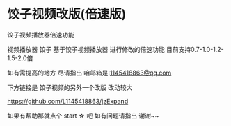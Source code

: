 # 饺子视频改版(倍速版)

饺子视频播放器倍速功能

视频播放器 饺子 基于饺子视频播放器 进行修改的倍速功能 目前支持0.7-1.0-1.2-1.5-2.0倍

如有需提高的地方 尽请指出 咱邮箱是:1145418863@qq.com<br/>

下方链接是 饺子视频的另外一个改版 改动较大

https://github.com/L1145418863/jzExpand

如果有帮助那就点个 start ☆ 吧 如有问题请指出 谢谢~~
